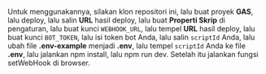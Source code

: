 Untuk menggunakannya, silakan klon repositori ini, lalu buat proyek **GAS**, lalu deploy, lalu salin **URL** hasil deploy, lalu buat **Properti Skrip** di pengaturan, lalu buat kunci `WEBHOOK_URL`, lalu tempel **URL** hasil deploy, lalu buat kunci `BOT_TOKEN`, lalu isi token bot Anda, lalu salin `scriptId` Anda, lalu ubah file **.env-example** menjadi **.env**, lalu tempel `scriptId` Anda ke file **.env**, lalu jalankan npm install, lalu npm run dev. Setelah itu jalankan fungsi setWebHook di browser.
